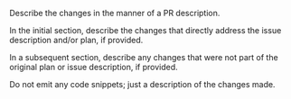Describe the changes in the manner of a PR description.

In the initial section, describe the changes that directly address the issue description and/or
plan, if provided.

In a subsequent section, describe any changes that were not part of the original plan or issue
description, if provided.

Do not emit any code snippets; just a description of the changes made.

